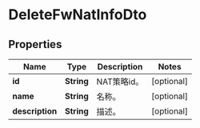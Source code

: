 
# DeleteFwNatInfoDto

## Properties
Name | Type | Description | Notes
------------ | ------------- | ------------- | -------------
**id** | **String** | NAT策略id。 |  [optional]
**name** | **String** | 名称。 |  [optional]
**description** | **String** | 描述。 |  [optional]



